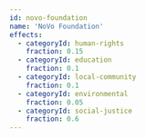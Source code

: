 ```yaml
---
id: novo-foundation
name: 'NoVo Foundation'
effects:
  - categoryId: human-rights
    fraction: 0.15
  - categoryId: education
    fraction: 0.1
  - categoryId: local-community
    fraction: 0.1
  - categoryId: environmental
    fraction: 0.05
  - categoryId: social-justice
    fraction: 0.6
---
```

